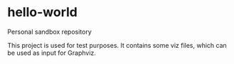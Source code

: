 # hello-world
Personal sandbox repository

This project is used for test purposes.
It contains some viz files, which can be used as input for Graphviz.

